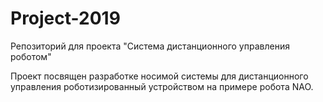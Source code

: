 # Project-2019
Репозиторий для проекта "Система дистанционного управления роботом"

Проект посвящен разработке носимой системы для дистанционного управления
роботизированный устройством на примере робота NAO.
